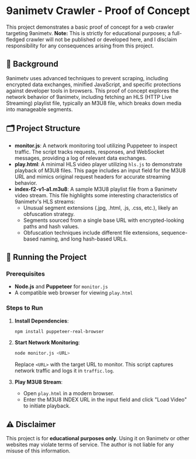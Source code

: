 
# 9animetv Crawler - Proof of Concept


This project demonstrates a basic proof of concept for a web crawler targeting 9animetv. **Note:** This is strictly for educational purposes; a full-fledged crawler will not be published or developed here, and I disclaim responsibility for any consequences arising from this project.

## 📝 Background

9animetv uses advanced techniques to prevent scraping, including encrypted data exchanges, minified JavaScript, and specific protections against developer tools in browsers. This proof of concept explores the network behavior of 9animetv, including fetching an HLS (HTTP Live Streaming) playlist file, typically an M3U8 file, which breaks down media into manageable segments.

## 🗂️ Project Structure

- **monitor.js**: A network monitoring tool utilizing Puppeteer to inspect traffic. The script tracks requests, responses, and WebSocket messages, providing a log of relevant data exchanges.
- **play.html**: A minimal HLS video player utilizing `hls.js` to demonstrate playback of M3U8 files. This page includes an input field for the M3U8 URL and mimics original request headers for accurate streaming behavior.
- **index-f2-v1-a1.m3u8**: A sample M3U8 playlist file from a 9animetv video stream. This file highlights some interesting characteristics of 9animetv's HLS streams:
  - Unusual segment extensions (.jpg, .html, .js, .css, etc.), likely an obfuscation strategy.
  - Segments sourced from a single base URL with encrypted-looking paths and hash values.
  - Obfuscation techniques include different file extensions, sequence-based naming, and long hash-based URLs.

## 🚀 Running the Project

### Prerequisites

- **Node.js** and **Puppeteer** for `monitor.js`
- A compatible web browser for viewing `play.html`

### Steps to Run

1. **Install Dependencies**: 
   ```bash
   npm install puppeteer-real-browser
   ```

2. **Start Network Monitoring**:
   ```bash
   node monitor.js <URL>
   ```
   Replace `<URL>` with the target URL to monitor. This script captures network traffic and logs it in `traffic.log`.

3. **Play M3U8 Stream**:
   - Open `play.html` in a modern browser.
   - Enter the M3U8 INDEX URL in the input field and click "Load Video" to initiate playback.

## ⚠️ Disclaimer

This project is for **educational purposes only**. Using it on 9animetv or other websites may violate terms of service. The author is not liable for any misuse of this information.
